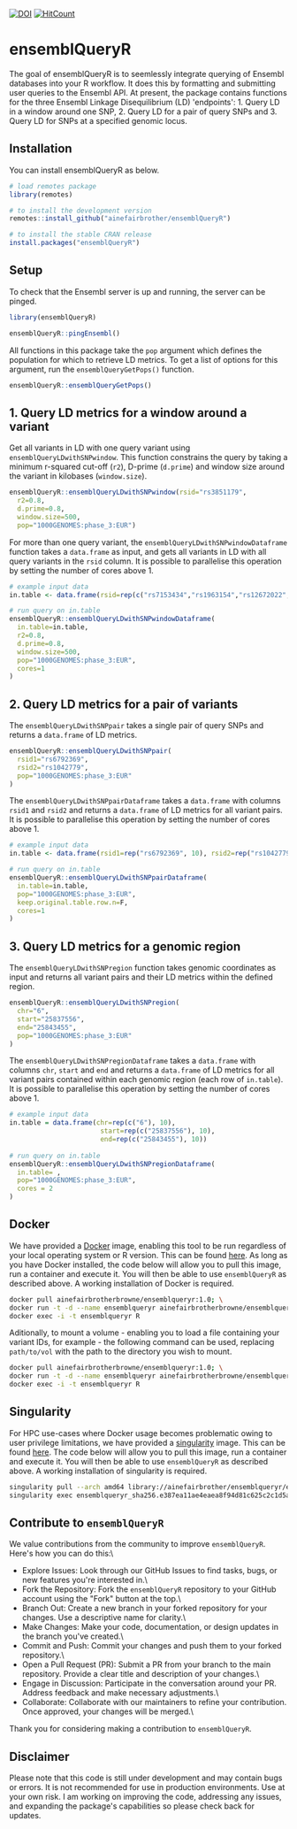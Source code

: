 
<!-- badges: start -->

[![DOI](https://zenodo.org/badge/562138040.svg)](https://zenodo.org/badge/latestdoi/562138040)
[![HitCount](https://hits.dwyl.com/dwyl/start-here.svg)](https://hits.dwyl.com/dwyl/start-here)

<!-- badges: end -->

# ensemblQueryR

The goal of ensemblQueryR is to seemlessly integrate querying of Ensembl databases into your R workflow. It does this by formatting and submitting user queries to the Ensembl API. At present, the package contains functions for the three Ensembl Linkage Disequilibrium (LD) 'endpoints': 1. Query LD in a window around one SNP, 2. Query LD for a pair of query SNPs and 3. Query LD for SNPs at a specified genomic locus. 

## Installation

You can install ensemblQueryR as below.

``` r
# load remotes package
library(remotes)

# to install the development version
remotes::install_github("ainefairbrother/ensemblQueryR")

# to install the stable CRAN release
install.packages("ensemblQueryR")
```

## Setup 

To check that the Ensembl server is up and running, the server can be pinged. 

``` r
library(ensemblQueryR)

ensemblQueryR::pingEnsembl()
```

All functions in this package take the `pop` argument which defines the population for which to retrieve LD metrics. To get a list of options for this argument, run the `ensemblQueryGetPops()` function.

``` r
ensemblQueryR::ensemblQueryGetPops()
```

## 1. Query LD metrics for a window around a variant  

Get all variants in LD with one query variant using `ensemblQueryLDwithSNPwindow`. This function constrains the query by taking a minimum r-squared cut-off (`r2`), D-prime (`d.prime`) and window size around the variant in kilobases (`window.size`).

``` r
ensemblQueryR::ensemblQueryLDwithSNPwindow(rsid="rs3851179", 
  r2=0.8, 
  d.prime=0.8, 
  window.size=500, 
  pop="1000GENOMES:phase_3:EUR")
```

For more than one query variant, the `ensemblQueryLDwithSNPwindowDataframe` function takes a `data.frame` as input, and gets all variants in LD with all query variants in the `rsid` column. It is possible to parallelise this operation by setting the number of cores above 1.

``` r
# example input data
in.table <- data.frame(rsid=rep(c("rs7153434","rs1963154","rs12672022","rs3852802","rs12324408","rs56346870"), 500))

# run query on in.table
ensemblQueryR::ensemblQueryLDwithSNPwindowDataframe(
  in.table=in.table,
  r2=0.8,
  d.prime=0.8,
  window.size=500,
  pop="1000GENOMES:phase_3:EUR",
  cores=1
)
```

## 2. Query LD metrics for a pair of variants  

The `ensemblQueryLDwithSNPpair` takes a single pair of query SNPs and returns a `data.frame` of LD metrics.

``` r
ensemblQueryR::ensemblQueryLDwithSNPpair(
  rsid1="rs6792369",
  rsid2="rs1042779",
  pop="1000GENOMES:phase_3:EUR"
)
```

The `ensemblQueryLDwithSNPpairDataframe` takes a `data.frame` with columns `rsid1` and `rsid2` and returns a `data.frame` of LD metrics for all variant pairs. It is possible to parallelise this operation by setting the number of cores above 1.

``` r
# example input data
in.table <- data.frame(rsid1=rep("rs6792369", 10), rsid2=rep("rs1042779", 10))

# run query on in.table
ensemblQueryR::ensemblQueryLDwithSNPpairDataframe(
  in.table=in.table,
  pop="1000GENOMES:phase_3:EUR",
  keep.original.table.row.n=F,
  cores=1
)
```

## 3. Query LD metrics for a genomic region  

The `ensemblQueryLDwithSNPregion` function takes genomic coordinates as input and returns all variant pairs and their LD metrics within the defined region.

``` r
ensemblQueryR::ensemblQueryLDwithSNPregion(
  chr="6",
  start="25837556",
  end="25843455",
  pop="1000GENOMES:phase_3:EUR"
)
```

The `ensemblQueryLDwithSNPregionDataframe` takes a `data.frame` with columns `chr`, `start` and `end` and returns a `data.frame` of LD metrics for all variant pairs contained within each genomic region (each row of `in.table`). It is possible to parallelise this operation by setting the number of cores above 1.

```r
# example input data
in.table = data.frame(chr=rep(c("6"), 10),
                       start=rep(c("25837556"), 10),
                       end=rep(c("25843455"), 10))
                       
# run query on in.table
ensemblQueryR::ensemblQueryLDwithSNPregionDataframe(
  in.table= ,
  pop="1000GENOMES:phase_3:EUR",
  cores = 2
)
```

## Docker

We have provided a [Docker](https://www.docker.com/) image, enabling this tool to be run regardless of your local operating system or R version. This can be found [here](https://hub.docker.com/r/ainefairbrotherbrowne/ensemblqueryr/tags). As long as you have Docker installed, the code below will allow you to pull this image, run a container and execute it. You will then be able to use `ensemblQueryR` as described above. A working installation of Docker is required. 

```bash
docker pull ainefairbrotherbrowne/ensemblqueryr:1.0; \
docker run -t -d --name ensemblqueryr ainefairbrotherbrowne/ensemblqueryr:1.0; \ 
docker exec -i -t ensemblqueryr R
```

Aditionally, to mount a volume - enabling you to load a file containing your variant IDs, for example - the following command can be used, replacing `path/to/vol` with the path to the directory you wish to mount.

```bash
docker pull ainefairbrotherbrowne/ensemblqueryr:1.0; \
docker run -t -d --name ensemblqueryr ainefairbrotherbrowne/ensemblqueryr:1.0 --volume path/to/vol; \ 
docker exec -i -t ensemblqueryr R
```

## Singularity 

For HPC use-cases where Docker usage becomes problematic owing to user privilege limitations, we have provided a [singularity](https://docs.sylabs.io/guides/latest/user-guide/quick_start.html) image. This can be found [here](https://cloud.sylabs.io/library/ainefairbrother/ensemblqueryr/ensemblqueryr). The code below will allow you to pull this image, run a container and execute it. You will then be able to use `ensemblQueryR` as described above. A working installation of singularity is required. 

```bash
singularity pull --arch amd64 library://ainefairbrother/ensemblqueryr/ensemblqueryr:sha256.e387ea11ae4eaea8f94d81c625c2c1d5a22dd351858ebcd03910a7736d76ca30; \
singularity exec ensemblqueryr_sha256.e387ea11ae4eaea8f94d81c625c2c1d5a22dd351858ebcd03910a7736d76ca30.sif R
```

## Contribute to `ensemblQueryR`

We value contributions from the community to improve `ensemblQueryR`. Here's how you can do this:\
* Explore Issues: Look through our GitHub Issues to find tasks, bugs, or new features you're interested in.\
* Fork the Repository: Fork the `ensemblQueryR` repository to your GitHub account using the "Fork" button at the top.\
* Branch Out: Create a new branch in your forked repository for your changes. Use a descriptive name for clarity.\
* Make Changes: Make your code, documentation, or design updates in the branch you've created.\
* Commit and Push: Commit your changes and push them to your forked repository.\
* Open a Pull Request (PR): Submit a PR from your branch to the main repository. Provide a clear title and description of your changes.\
* Engage in Discussion: Participate in the conversation around your PR. Address feedback and make necessary adjustments.\
* Collaborate: Collaborate with our maintainers to refine your contribution. Once approved, your changes will be merged.\

Thank you for considering making a contribution to `ensemblQueryR`.

## Disclaimer

Please note that this code is still under development and may contain bugs or errors. It is not recommended for use in production environments. Use at your own risk. I am working on improving the code, addressing any issues, and expanding the package's capabilities so please check back for updates.
